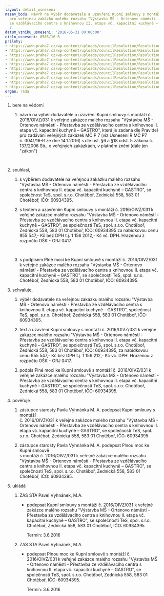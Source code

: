 ```yaml
---
layout: detail_usneseni
nazev_bodu: Návrh na výběr dodavatele a uzavření Kupní smlouvy s montáží č. 2016/OIVZ/031
  pro veřejnou zakázku malého rozsahu "Výstavba MŠ - Ortenovo náměstí - Přestavba
  ze vzdělávacího centra s knihovnou II. etapa vč. kapacitní kuchyně – GASTRO", Praha
  7
datum_vzniku_usneseni: '2016-05-31 00:00:00'
cislo_usneseni: 0565/16-R
prilohy:
- https://www.praha7.cz/wp-content/uploads/councilResolution/Resolutions/27786/export/1Duvodovazprava~67013.doc
- https://www.praha7.cz/wp-content/uploads/councilResolution/Resolutions/27786/export/6Kupnismlouvasmontazi~67008.doc
- https://www.praha7.cz/wp-content/uploads/councilResolution/Resolutions/27786/export/7KrycilistnabidkyTeS~67007.pdf
- https://www.praha7.cz/wp-content/uploads/councilResolution/Resolutions/27786/export/8SoupispolozekTeSGASTRO~67006.pdf
- https://www.praha7.cz/wp-content/uploads/councilResolution/Resolutions/27786/export/9Technickazprava~67005.pdf
- https://www.praha7.cz/wp-content/uploads/councilResolution/Resolutions/27786/export/10Plnamoc~67004.doc
- https://www.praha7.cz/wp-content/uploads/councilResolution/Resolutions/27786/export/11Vyzvakpodaninabidky~67003.pdf
- https://www.praha7.cz/wp-content/uploads/councilResolution/Resolutions/27786/export/12UdajezregistruDPH~67002.pdf
- https://www.praha7.cz/wp-content/uploads/councilResolution/Resolutions/27786/export/13VypisORTeS~67001.pdf
- https://www.praha7.cz/wp-content/uploads/councilResolution/Resolutions/27786/export/export~298555.pdf
organ: rada
---
```

<ol class="urzList_view" id="urzList">
<li class="urzClass1" id=""><span name="1">bere na vědomí</span> 
<ol class="urzOlClass">
<li class="urzClass2" style="TEXT-ALIGN: left" id=""><span><p>návrh na výběr dodavatele a uzavření Kupní smlouvy s montáží č. 2016/OIVZ/031 k veřejné zakázce malého rozsahu "Výstavba MŠ - Ortenovo náměstí - Přestavba ze vzdělávacího centra s knihovnou II. etapa vč. kapacitní kuchyně – GASTRO", která je zadaná dle Pravidel pro zadávání veřejných zakázek MČ P 7 (viz Usnesení R MČ P7 <br>č. 0041/16-R ze dne 14.1.2016) s dle ust. §6 a §18 odst. 5 zákona č. 137/2006 Sb., o veřejných zakázkách, v platném znění (dále jen "zákon")</p><p>&nbsp;</p></span></li></ol></li>
<li class="urzClass1" id=""><span name="90">souhlasí,</span> 
<ol class="urzOlClass">
<li class="urzClass2" style="TEXT-ALIGN: left" id=""><span><p>s&nbsp;výběrem dodavatele&nbsp;na veřejnou zakázku malého rozsahu "Výstavba MŠ - Ortenovo náměstí - Přestavba ze vzdělávacího centra s knihovnou II. etapa vč. kapacitní kuchyně – GASTRO",&nbsp;se společnost TeS, spol. s.r.o. Chotěboř, Zednická 558, 583 01 Chotěboř, IČO: 60934395.</p></span></li>
<li class="urzClass2" style="TEXT-ALIGN: left" id=""><span><p>s textem a uzavřením Kupní smlouvy s montáží č. 2016/OIVZ/031 k veřejné zakázce malého rozsahu "Výstavba MŠ - Ortenovo náměstí - Přestavba ze vzdělávacího centra s knihovnou II. etapa vč. kapacitní kuchyně – GASTRO", se společností TeS, spol. s.r.o. Chotěboř, Zednická 558, 583 01 Chotěboř, IČO: 60934395 za nabídkovou cenu 955 547,- Kč bez DPH t.j. 1 156 2012,- Kč vč. DPH. Hrazenou z rozpočtu OŠK - ORJ 0417.</p><p>&nbsp;</p></span></li>
<li class="urzClass2" style="TEXT-ALIGN: left" id=""><span><p>s podpisem Plné moci ke Kupní smlouvě s montáží č.&nbsp;2016/OIVZ/031 k veřejné zakázce malého rozsahu "Výstavba MŠ - Ortenovo náměstí - Přestavba ze vzdělávacího centra s knihovnou II. etapa vč. kapacitní kuchyně – GASTRO", se společností TeS, spol. s.r.o. Chotěboř, Zednická 558, 583 01 Chotěboř, IČO: 60934395.</p></span></li></ol></li>
<li class="urzClass1" id=""><span name="89">schvaluje,</span> 
<ol class="urzOlClass">
<li class="urzClass2" style="TEXT-ALIGN: left" id=""><span><p>výběr dodavatele na veřejnou zakázku malého rozsahu "Výstavba MŠ - Ortenovo náměstí - Přestavba ze vzdělávacího centra s knihovnou II. etapa vč. kapacitní kuchyně – GASTRO",&nbsp;společnost TeS, spol. s.r.o. Chotěboř, Zednická 558, 583 01 Chotěboř, IČO: 60934395.</p></span></li>
<li class="urzClass2" style="TEXT-ALIGN: left" id=""><span><p>text a uzavření Kupní smlouvy s montáží č. 2016/OIVZ/031 k veřejné zakázce malého rozsahu "Výstavba MŠ - Ortenovo náměstí - Přestavba ze vzdělávacího centra s knihovnou II. etapa vč. kapacitní kuchyně – GASTRO", se společností TeS, spol. s.r.o. Chotěboř, Zednická 558, 583 01 Chotěboř, IČO: 60934395, za nabídkovou cenu 955 547,- Kč bez DPH t.j. 1 156 212,- Kč vč. DPH. Hrazenou z rozpočtu OŠK - ORJ 0417.</p></span></li>
<li class="urzClass2" style="TEXT-ALIGN: left" id=""><span><p>podpis Plné moci ke Kupní smlouvě s montáží č. 2016/OIVZ/031 k veřejné zakázce malého rozsahu "Výstavba MŠ - Ortenovo náměstí - Přestavba ze vzdělávacího centra s knihovnou II. etapa vč. kapacitní kuchyně – GASTRO", se společností TeS, spol. s.r.o. Chotěboř, Zednická 558, 583 01 Chotěboř, IČO: 60934395.</p></span></li></ol></li>
<li class="urzClass1" id=""><span name="16">pověřuje</span> 
<ol class="urzOlClass">
<li class="urzClass2" style="TEXT-ALIGN: left" id=""><span><p>zástupce starosty Pavla Vyhnánka M. A.&nbsp;podepsat Kupní smlouvy s montáží <br>č. 2016/OIVZ/031 k veřejné zakázce malého rozsahu "Výstavba MŠ - Ortenovo náměstí - Přestavba ze vzdělávacího centra s knihovnou II. etapa vč. kapacitní kuchyně – GASTRO", se společností TeS, spol. s.r.o. Chotěboř, Zednická 558, 583 01 Chotěboř, IČO: 60934395</p></span></li>
<li class="urzClass2" style="TEXT-ALIGN: left" id=""><span><p>zástupce starosty Pavla Vyhnánka M. A.&nbsp;podepsat Plnou moc ke Kupní smlouvě <br>s montáží č. 2016/OIVZ/031 k veřejné zakázce malého rozsahu "Výstavba MŠ - Ortenovo náměstí - Přestavba ze vzdělávacího centra s knihovnou II. etapa vč. kapacitní kuchyně – GASTRO", se společností TeS, spol. s.r.o. Chotěboř, Zednická 558, 583 01 Chotěboř, IČO: 60934395.</p></span></li></ol></li><li class="urzClass1" id="urzUkoly"><span name="1">ukládá</span><ol class="urzOlClass"><li class="urzClass2"><span><p>ZAS STA Pavel Vyhnánek, M.A.</p></span><ul class="urzUlClass"><li class="urzClass3"><span><p>podepsat Kupní smlouvy s montáží č. 2016/OIVZ/031 k veřejné zakázce malého rozsahu "Výstavba MŠ - Ortenovo náměstí - Přestavba ze vzdělávacího centra s knihovnou II. etapa vč. kapacitní kuchyně – GASTRO", se společností TeS, spol. s.r.o. Chotěboř, Zednická 558, 583 01 Chotěboř, IČO: 60934395.</p></span><span class="urzUkolTermin">  Termín:&nbsp;3.6.2016</span></li></ul></li><li class="urzClass2"><span><p>ZAS STA Pavel Vyhnánek, M.A.</p></span><ul class="urzUlClass"><li class="urzClass3"><span><p>podepsat Plnou moc ke Kupní smlouvě s montáží č. 2016/OIVZ/031 k veřejné zakázce malého rozsahu "Výstavba MŠ - Ortenovo náměstí - Přestavba ze vzdělávacího centra s knihovnou II. etapa vč. kapacitní kuchyně – GASTRO", se společností TeS, spol. s.r.o. Chotěboř, Zednická 558, 583 01 Chotěboř, IČO: 60934395.</p></span><span class="urzUkolTermin">  Termín:&nbsp;3.6.2016</span></li></ul></li></ol></li>
</ol>